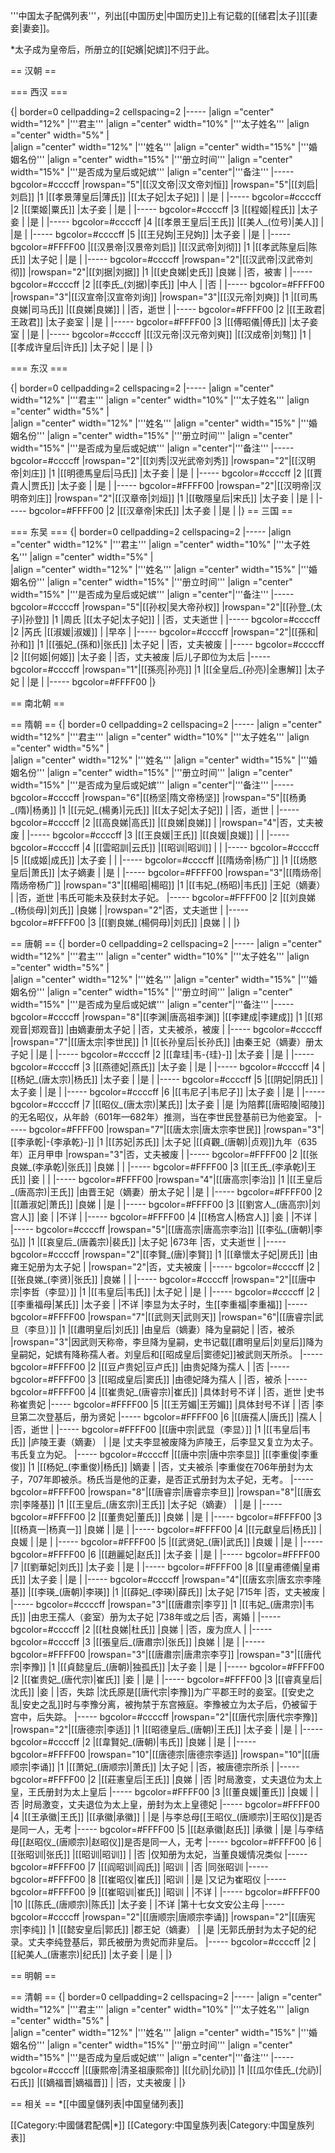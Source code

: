 '''中国太子配偶列表'''，列出[[中国历史|中国历史]]上有记载的[[储君|太子]][[妻妾|妻妾]]。

*太子成为皇帝后，所册立的[[妃嬪|妃嫔]]不归于此。

== 汉朝 ==

=== 西汉 ===

{| border=0 cellpadding=2 cellspacing=2
|-----
|align ="center" width="12%" |'''君主'''
|align ="center" width="10%" |'''太子姓名'''
|align ="center" width="5%" |<br />
|align ="center" width="12%" |'''姓名'''
|align ="center" width="15%" |'''婚姻名份'''
|align ="center" width="15%" |'''册立时间'''
|align ="center" width="15%" |'''是否成为皇后或妃嫔'''
|align ="center"|'''备注'''
|----- bgcolor=#ccccff
|rowspan="5"|[[汉文帝|汉文帝刘恒]]
|rowspan="5"|[[刘启|刘启]]
|1
|[[孝景薄皇后|薄氏]]
|[[太子妃|太子妃]]
|
|是
|
|----- bgcolor=#ccccff
|2
|[[栗姬|粟氏]]
|太子妾
|
|是
|
|----- bgcolor=#ccccff
|3
|[[程姬|程氏]]
|太子妾
|
|是
|
|----- bgcolor=#ccccff
|4
|[[孝景王皇后|王氏]]
|[[美人_(位号)|美人]]
|
|是
|
|----- bgcolor=#ccccff
|5
|[[王兒姁|王兒姁]]
|太子妾
|
|是
|
|----- bgcolor=#FFFF00
|[[汉景帝|汉景帝刘启]]
|[[汉武帝|刘彻]]
|1
|[[孝武陈皇后|陈氏]]
|太子妃
|
|是
|
|----- bgcolor=#ccccff
|rowspan="2"|[[汉武帝|汉武帝刘彻]]
|rowspan="2"|[[刘据|刘据]]
|1
|[[史良娣|史氏]]
|良娣
|
|否，被害
|
|----- bgcolor=#ccccff
|2
|[[李氏_(刘据)|李氏]]
|中人
|
|否
|
|----- bgcolor=#FFFF00
|rowspan="3"|[[汉宣帝|汉宣帝刘询]]
|rowspan="3"|[[汉元帝|刘奭]]
|1
|[[司馬良娣|司马氏]]
|[[良娣|良娣]]
|
|否，逝世
|
|----- bgcolor=#FFFF00
|2
|[[王政君|王政君]]
|太子妾室
|
|是
|
|----- bgcolor=#FFFF00
|3
|[[傅昭儀|傅氏]]
|太子妾室
|
|是
|
|----- bgcolor=#ccccff
|[[汉元帝|汉元帝刘奭]]
|[[汉成帝|刘骜]]
|1
|[[孝成许皇后|许氏]]
|太子妃
|
|是
|
|}

=== 东汉 ===

{| border=0 cellpadding=2 cellspacing=2
|-----
|align ="center" width="12%" |'''君主'''
|align ="center" width="10%" |'''太子姓名'''
|align ="center" width="5%" |<br />
|align ="center" width="12%" |'''姓名'''
|align ="center" width="15%" |'''婚姻名份'''
|align ="center" width="15%" |'''册立时间'''
|align ="center" width="15%" |'''是否成为皇后或妃嫔'''
|align ="center"|'''备注'''
|----- bgcolor=#ccccff
|rowspan="2"|[[刘秀|汉光武帝刘秀]]
|rowspan="2"|[[汉明帝|刘庄]]
|1
|[[明德馬皇后|马氏]]
|太子妾
|
|是
|
|----- bgcolor=#ccccff
|2
|[[賈貴人|贾氏]]
|太子妾
|
|是
|
|----- bgcolor=#FFFF00
|rowspan="2"|[[汉明帝|汉明帝刘庄]]
|rowspan="2"|[[汉章帝|刘烜]]
|1
|[[敬隱皇后|宋氏]]
|太子妾
|
|是
|
|----- bgcolor=#FFFF00
|2
|[[汉章帝|宋氏]]
|太子妾
|
|是
|
|}
== 三国 ==

=== 东吴 ===
{| border=0 cellpadding=2 cellspacing=2
|-----
|align ="center" width="12%" |'''君主'''
|align ="center" width="10%" |'''太子姓名'''
|align ="center" width="5%" |<br />
|align ="center" width="12%" |'''姓名'''
|align ="center" width="15%" |'''婚姻名份'''
|align ="center" width="15%" |'''册立时间'''
|align ="center" width="15%" |'''是否成为皇后或妃嫔'''
|align ="center"|'''备注'''
|----- bgcolor=#ccccff
|rowspan="5"|[[孙权|吴大帝孙权]]
|rowspan="2"|[[孙登_(太子)|孙登]]
|1
|周氏
|[[太子妃|太子妃]]
|
|否，丈夫逝世
|
|----- bgcolor=#ccccff
|2
|芮氏
|[[淑媛|淑媛]]
|
|早卒
|
|----- bgcolor=#ccccff
|rowspan="2"|[[孫和|孙和]]
|1
|[[張妃_(孫和)|张氏]]
|太子妃
|
|否，丈夫被废
|
|----- bgcolor=#ccccff
|2
|[[何姬|何姬]]
|太子妾
|
|否，丈夫被废
|后儿子即位为太后
|----- bgcolor=#ccccff
|rowspan="1"|[[孫亮|孙亮]]
|1
|[[全皇后_(孙亮)|全惠解]]
|太子妃
|
|是
|
|----- bgcolor=#FFFF00
|}

== 南北朝 ==

== 隋朝 ==
{| border=0 cellpadding=2 cellspacing=2
|-----
|align ="center" width="12%" |'''君主'''
|align ="center" width="10%" |'''太子姓名'''
|align ="center" width="5%" |<br />
|align ="center" width="12%" |'''姓名'''
|align ="center" width="15%" |'''婚姻名份'''
|align ="center" width="15%" |'''册立时间'''
|align ="center" width="15%" |'''是否成为皇后或妃嫔'''
|align ="center"|'''备注'''
|----- bgcolor=#ccccff
|rowspan="6"|[[杨坚|隋文帝杨坚]]
|rowspan="5"|[[杨勇_(隋)|杨勇]]
|1
|[[元妃_(楊勇)|元氏]]
|[[太子妃|太子妃]]
|
|否，逝世
|
|----- bgcolor=#ccccff
|2
|[[高良娣|高氏]]
|[[良娣|良娣]]
|
|rowspan="4"|否，丈夫被废
|
|----- bgcolor=#ccccff
|3
|[[王良媛|王氏]]
|[[良媛|良媛]]
|
|
|----- bgcolor=#ccccff
|4
|[[雲昭訓|云氏]]
|[[昭训|昭训]]
|
|
|----- bgcolor=#ccccff
|5
|[[成姬|成氏]]
|太子妾
|
|
|----- bgcolor=#ccccff
|[[隋炀帝|杨广]]
|1
|[[炀愍皇后|萧氏]]
|太子嫡妻
|
|是
|
|----- bgcolor=#FFFF00
|rowspan="3"|[[隋炀帝|隋炀帝杨广]]
|rowspan="3"|[[楊昭|楊昭]]
|1
|[[韦妃_(杨昭)|韦氏]]
|王妃（嫡妻）
|
|否，逝世
|韦氏可能未及获封太子妃。
|----- bgcolor=#FFFF00
|2
|[[刘良娣_(杨倓母)|刘氏]]
|良娣
|
|rowspan="2"|否，丈夫逝世
|
|----- bgcolor=#FFFF00
|3
|[[劉良娣_(楊侗母)|刘氏]]
|良娣
|
|
|}

== 唐朝 ==
{| border=0 cellpadding=2 cellspacing=2
|-----
|align ="center" width="12%" |'''君主'''
|align ="center" width="10%" |'''太子姓名'''
|align ="center" width="5%" |<br />
|align ="center" width="12%" |'''姓名'''
|align ="center" width="15%" |'''婚姻名份'''
|align ="center" width="15%" |'''册立时间'''
|align ="center" width="15%" |'''是否成为皇后或妃嫔'''
|align ="center"|'''备注'''
|----- bgcolor=#ccccff
|rowspan="8"|[[李渊|唐高祖李渊]]
|[[李建成|李建成]]
|1
|[[郑观音|郑观音]]
|由嫡妻册太子妃
|
|否，丈夫被杀，被废
|
|----- bgcolor=#ccccff
|rowspan="7"|[[唐太宗|李世民]]
|1
|[[长孙皇后|长孙氏]]
|由秦王妃（嫡妻）册太子妃
|
|是
|
|----- bgcolor=#ccccff
|2
|[[韋珪|韦-{珪}-]]
|太子妾
|
|是
|
|----- bgcolor=#ccccff
|3
|[[燕德妃|燕氏]]
|太子妾
|
|是
|
|----- bgcolor=#ccccff
|4
|[[杨妃_(唐太宗)|杨氏]]
|太子妾
|
|是
|
|----- bgcolor=#ccccff
|5
|[[阴妃|阴氏]]
|太子妾
|
|是
|
|----- bgcolor=#ccccff
|6
|[[韦尼子|韦尼子]]
|太子妾
|
|是
|
|----- bgcolor=#ccccff
|7
|[[昭仪_(唐太宗)|某氏]]
|太子妾
|
|是
|为陪葬[[唐昭陵|昭陵]]的无名昭仪，从年龄（601年—682年）推测，当在李世民登基前已为他妾室。
|----- bgcolor=#FFFF00
|rowspan="7"|[[唐太宗|唐太宗李世民]]
|rowspan="3"|[[李承乾|-{李承乾}-]]
|1
|[[苏妃|苏氏]]
|太子妃
|[[貞觀_(唐朝)|贞观]]九年（635年）正月甲申
|rowspan="3"|否，丈夫被废
|
|----- bgcolor=#FFFF00
|2
|[[张良娣_(李承乾)|张氏]]
|良娣
|
|
|----- bgcolor=#FFFF00
|3
|[[王氏_(李承乾)|王氏]]
|妾
|
|
|----- bgcolor=#FFFF00
|rowspan="4"|[[唐高宗|李治]]
|1
|[[王皇后_(唐高宗)|王氏]]
|由晋王妃（嫡妻）册太子妃
|
|是
|
|----- bgcolor=#FFFF00
|2
|[[蕭淑妃|萧氏]]
|良娣
|
|是
|
|----- bgcolor=#FFFF00
|3
|[[劉宮人_(唐高宗)|刘宫人]]
|妾
|
|不详
|
|----- bgcolor=#FFFF00
|4
|[[杨宫人|杨宫人]]
|妾
|
|不详
|
|----- bgcolor=#ccccff
|rowspan="5"|[[唐高宗|唐高宗李治]]
|[[李弘_(唐朝)|李弘]]
|1
|[[哀皇后_(唐義宗)|裴氏]]
|太子妃
|673年
|否，丈夫逝世
|
|----- bgcolor=#ccccff
|rowspan="2"|[[李賢_(唐)|李賢]]
|1
|[[章懷太子妃|房氏]]
|由雍王妃册为太子妃
|
|rowspan="2"|否，丈夫被废
|
|----- bgcolor=#ccccff
|2
|[[张良娣_(李贤)|张氏]]
|良娣
|
|
|----- bgcolor=#ccccff
|rowspan="2"|[[唐中宗|李哲（李显）]]
|1
|[[韦皇后|韦氏]]
|太子妃
|
|是
|
|----- bgcolor=#ccccff
|2
|[[李重福母|某氏]]
|太子妾
|
|不详
|李显为太子时，生[[李重福|李重福]]
|----- bgcolor=#FFFF00
|rowspan="7"|[[武则天|武则天]]
|rowspan="6"|[[唐睿宗|武旦（李旦）]]
|1
|[[肅明皇后|刘氏]]
|由皇后（嫡妻）降为皇嗣妃
|
|否，被杀
|rowspan="3"|因武则天称帝，李旦降为皇嗣，史书记载[[肅明皇后|刘皇后]]降为皇嗣妃，妃嫔有降称孺人者。刘皇后和[[昭成皇后|窦德妃]]被武则天所杀。
|----- bgcolor=#FFFF00
|2
|[[豆卢贵妃|豆卢氏]]
|由贵妃降为孺人
|
|否
|----- bgcolor=#FFFF00
|3
|[[昭成皇后|窦氏]]
|由德妃降为孺人
|
|否，被杀
|----- bgcolor=#FFFF00
|4
|[[崔贵妃_(唐睿宗)|崔氏]]
|具体封号不详
|
|否，逝世
|史书称崔贵妃
|----- bgcolor=#FFFF00
|5
|[[王芳媚|王芳媚]]
|具体封号不详
|
|否
|李旦第二次登基后，册为贤妃
|----- bgcolor=#FFFF00
|6
|[[唐孺人|唐氏]]
|孺人
|
|否，逝世
|
|----- bgcolor=#FFFF00
|[[唐中宗|武显（李显）]]
|1
|[[韦皇后|韦氏]]
|庐陵王妻（嫡妻）
|
|是
|丈夫李显被废降为庐陵王，后李显又复立为太子。韦氏复立为妃。
|----- bgcolor=#ccccff
|[[唐中宗|唐中宗李显]]
|[[李重俊|李重俊]]
|1
|[[杨妃_(李重俊)|杨氏]]
|嫡妻
|
|否，丈夫被杀
|李重俊在706年册封为太子，707年即被杀。杨氏当是他的正妻，是否正式册封为太子妃，无考。
|----- bgcolor=#FFFF00
|rowspan="8"|[[唐睿宗|唐睿宗李旦]]
|rowspan="8"|[[唐玄宗|李隆基]]
|1
|[[王皇后_(唐玄宗)|王氏]]
|太子妃（嫡妻）
|
|是
|
|----- bgcolor=#FFFF00
|2
|[[董贵妃|董氏]]
|良娣
|
|是
|
|----- bgcolor=#FFFF00
|3
|[[杨真一|杨真一]]
|良娣
|
|是
|
|----- bgcolor=#FFFF00
|4
|[[元獻皇后|杨氏]]
|良媛
|
|是
|
|----- bgcolor=#FFFF00
|5
|[[武贤妃_(唐)|武氏]]
|良媛
|
|是
|
|----- bgcolor=#FFFF00
|6
|[[趙麗妃|赵氏]]
|太子妾
|
|是
|
|----- bgcolor=#FFFF00
|7
|[[劉華妃|刘氏]]
|太子妾
|
|是
|
|----- bgcolor=#FFFF00
|8
|[[皇甫德儀|皇甫氏]]
|太子妾
|
|是
|
|----- bgcolor=#ccccff
|rowspan="4"|[[唐玄宗|唐玄宗李隆基]]
|[[李瑛_(唐朝)|李瑛]]
|1
|[[薛妃_(李瑛)|薛氏]]
|太子妃
|715年
|否，丈夫被废
|
|----- bgcolor=#ccccff
|rowspan="3"|[[唐肅宗|李亨]]
|1
|[[韦妃_(唐肃宗)|韦氏]]
|由忠王孺人（妾室）册为太子妃
|738年或之后
|否，离婚
|
|----- bgcolor=#ccccff
|2
|[[杜良娣|杜氏]]
|良娣
|
|否，废为庶人
|
|----- bgcolor=#ccccff
|3
|[[張皇后_(唐肅宗)|张氏]]
|良娣
|
|是
|
|----- bgcolor=#FFFF00
|rowspan="3"|[[唐肅宗|唐肃宗李亨]]
|rowspan="3"|[[唐代宗|李豫]]
|1
|[[貞懿皇后_(唐朝)|独孤氏]]
|太子妾
|
|是
|
|----- bgcolor=#FFFF00
|2
|[[崔贵妃_(唐代宗)|崔氏]]
|妾
|
|是
|
|----- bgcolor=#FFFF00
|3
|[[睿真皇后|沈氏]]
|妾
|
|否，失踪
|沈氏原是[[唐代宗|李豫]]为广平郡王时的妾室。[[安史之乱|安史之乱]]时与李豫分离，被拘禁于东宫掖庭。李豫被立为太子后，仍被留于宫中，后失踪。
|----- bgcolor=#ccccff
|rowspan="2"|[[唐代宗|唐代宗李豫]]
|rowspan="2"|[[唐德宗|李适]]
|1
|[[昭德皇后_(唐朝)|王氏]]
|太子妾
|
|是
|
|----- bgcolor=#ccccff
|2
|[[韋賢妃_(唐朝)|韦氏]]
|良娣
|
|是
|
|----- bgcolor=#FFFF00
|rowspan="10"|[[唐德宗|唐德宗李适]]
|rowspan="10"|[[唐顺宗|李诵]]
|1
|[[萧妃_(唐顺宗)|萧氏]]
|太子妃
|
|否，被唐德宗所杀
|
|----- bgcolor=#FFFF00
|2
|[[莊憲皇后|王氏]]
|良娣
|
|否
|时局激变，丈夫退位为太上皇，王氏册封为太上皇后
|----- bgcolor=#FFFF00
|3
|[[董良媛|董氏]]
|良媛
|
|否
|时局激变，丈夫退位为太上皇，册封为太上皇德妃
|----- bgcolor=#FFFF00
|4
|[[王承徽|王氏]]
|[[承徽|承徽]]
|
|是
|与李总母[[王昭仪_(唐顺宗)|王昭仪]]是否是同一人，无考
|----- bgcolor=#FFFF00
|5
|[[赵承徽|赵氏]]
|承徽
|
|是
|与李结母[[赵昭仪_(唐顺宗)|赵昭仪]]是否是同一人，无考
|----- bgcolor=#FFFF00
|6
|[[张昭训|张氏]]
|[[昭训|昭训]]
|
|否
|仅知册为太妃，当董良媛情况类似
|----- bgcolor=#FFFF00
|7
|[[阎昭训|阎氏]]
|昭训
|
|否
|同张昭训
|----- bgcolor=#FFFF00
|8
|[[崔昭仪|崔氏]]
|昭训
|
|是
|又记为崔昭仪
|----- bgcolor=#FFFF00
|9
|[[崔昭训|崔氏]]
|昭训
|
|不详
|
|----- bgcolor=#FFFF00
|10
|[[陈氏_(唐顺宗)|陈氏]]
|太子妾
|
|不详
|第十七女文安公主母
|----- bgcolor=#ccccff
|rowspan="2"|[[唐顺宗|唐顺宗李诵]]
|rowspan="2"|[[唐宪宗|李纯]]
|1
|[[懿安皇后|郭氏]]
|郡王妃（嫡妻）
|
|是
|无郭氏册封为太子妃的纪录。丈夫李纯登基后，郭氏被册为贵妃而非皇后。
|----- bgcolor=#ccccff
|2
|[[紀美人_(唐憲宗)|纪氏]]
|太子妾
|
|是
|
|}

== 明朝 ==

== 清朝 ==
{| border=0 cellpadding=2 cellspacing=2
|-----
|align ="center" width="12%" |'''君主'''
|align ="center" width="10%" |'''太子姓名'''
|align ="center" width="5%" |<br />
|align ="center" width="12%" |'''姓名'''
|align ="center" width="15%" |'''婚姻名份'''
|align ="center" width="15%" |'''册立时间'''
|align ="center" width="15%" |'''是否成为皇后或妃嫔'''
|align ="center"|'''备注'''
|----- bgcolor=#ccccff
|[[康熙帝|清圣祖康熙帝]]
|[[允礽|允礽]]
|1
|[[瓜尔佳氏_(允礽)|石氏]]
|[[嫡福晋|嫡福晋]]
|
|否，丈夫被废
|
|}

== 相关 ==
*[[中國皇儲列表|中国皇储列表]]

[[Category:中國儲君配偶|*]]
[[Category:中国皇族列表|Category:中国皇族列表]]